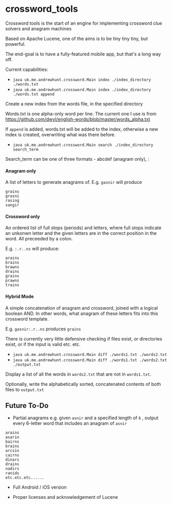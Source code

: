 # crossword_tools

Crossword tools is the start of an engine for implementing crossword clue solvers and anagram machines

Based on Apache Lucene, one of the aims is to be tiny tiny tiny, but powerful.

The end-goal is to have a fully-featured mobile app, but that's a long way off.

Current capabilities:
- `java uk.me.andrewhunt.crossword.Main index ./index_directory ./words.txt`
- `java uk.me.andrewhunt.crossword.Main index ./index_directory ./words.txt append`

Create a new index from the words file, in the specified directory

Words.txt is one alpha-only word per line. The current one I use is from https://github.com/dwyl/english-words/blob/master/words_alpha.txt

If `append` is added, words.txt will be added to the index, otherwise a new index is created, overwriting what was there before.

- `java uk.me.andrewhunt.crossword.Main search ./index_directory search_term`

Search_term can be one of three formats - abcdef (anagram only), :
#### Anagram only
A list of letters to generate anagrams of. 
E.g. `gasnir` will produce
```
grains
grasni
rasing
sangir
```



#### Crossword only
An ordered list of full stops (periods) and letters, where full stops indicate an unkonwn letter and the given letters are in the correct position in the word. All preceeded by a colon.

E.g. `:.r..ns` will produce:
```
arains
brains
brawns
drains
grains
prawns
trains
```

#### Hybrid Mode
A simple concatenation of anagram and crossword, joined with a logical boolean AND. In other words, what anagram of these letters fits into this crossword template.

E.g. `gasnir:.r..ns` produces `grains`


There is currently very little defensive checking if files exist, or directories exist, or if the input is valid etc. etc.


- `java uk.me.andrewhunt.crossword.Main diff ./words1.txt ./words2.txt`
- `java uk.me.andrewhunt.crossword.Main diff ./words1.txt ./words2.txt ./output.txt`

Display a list of all the words in `words2.txt` that are not in `words1.txt`.

Optionally, write the alphabetically sorted, concatenated contents of both files to `output.txt` 


## Future To-Do
- Partial anagrams
e.g. given `asnir` and a specified length of `6` , output every 6-letter word that includes an anagram of `asnir`
```
arains
asarin
bairns
brains
arcsin
cairns
dinars
drains
nadirs
ranids
etc.etc.etc......
```

- Full Android /  iOS version


- Proper licenses and acknowledgement of Lucene